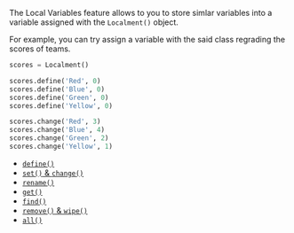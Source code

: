 The Local Variables feature allows to you to store simlar variables into a variable assigned with the `Localment()` object. 

For example, you can try assign a variable with the said class regrading the scores of teams.

```py
scores = Localment()

scores.define('Red', 0)
scores.define('Blue', 0)
scores.define('Green', 0)
scores.define('Yellow', 0)

scores.change('Red', 3)
scores.change('Blue', 4)
scores.change('Green', 2)
scores.change('Yellow', 1)
```

- [`define()`](https://sombrero64.github.io/PythonSharp/docs/localment/create)
- [`set()` & `change()`](https://sombrero64.github.io/PythonSharp/docs/localment/change)
- [`rename()`](https://sombrero64.github.io/PythonSharp/docs/localment/rename)
- [`get()`](https://sombrero64.github.io/PythonSharp/docs/localment/get)
- [`find()`](https://sombrero64.github.io/PythonSharp/docs/localment/find)
- [`remove()` & `wipe()`](https://sombrero64.github.io/PythonSharp/docs/localment/remove)
- [`all()`](https://sombrero64.github.io/PythonSharp/docs/localment/all)
